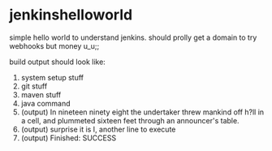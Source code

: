 # jenkinshelloworld
simple hello world to understand jenkins. should prolly get a domain to try webhooks but money u_u;;

build output should look like:
1. system setup stuff
2. git stuff
3. maven stuff
4. java command
5. (output) In nineteen ninety eight the undertaker threw mankind off h?ll in a cell, and plummeted sixteen feet through an announcer's table.
6. (output) surprise it is I, another line to execute
7. (output) Finished: SUCCESS
